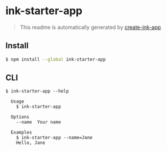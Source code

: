 # ink-starter-app

> This readme is automatically generated by [create-ink-app](https://github.com/vadimdemedes/create-ink-app)

## Install

```bash
$ npm install --global ink-starter-app
```

## CLI

```
$ ink-starter-app --help

  Usage
    $ ink-starter-app

  Options
    --name  Your name

  Examples
    $ ink-starter-app --name=Jane
    Hello, Jane
```
